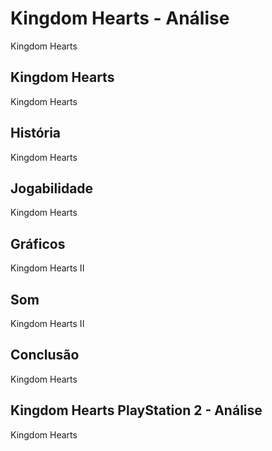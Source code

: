 ---
---

# Kingdom Hearts - Análise

Kingdom Hearts

## Kingdom Hearts

Kingdom Hearts

## História

Kingdom Hearts

## Jogabilidade

Kingdom Hearts

## Gráficos

Kingdom Hearts II

## Som

Kingdom Hearts II

## Conclusão

Kingdom Hearts

## Kingdom Hearts PlayStation 2 - Análise

Kingdom Hearts
